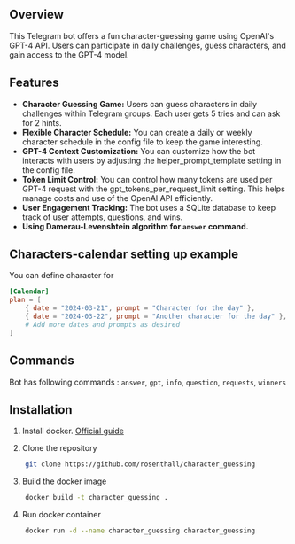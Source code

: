 ## Overview


This Telegram bot offers a fun character-guessing game using OpenAI's GPT-4 API. Users can participate in daily challenges, guess characters, and gain access to the GPT-4 model.

## Features
- **Character Guessing Game:** Users can guess characters in daily challenges within Telegram groups. Each user gets 5 tries and can ask for 2 hints.
- **Flexible Character Schedule:** You can create a daily or weekly character schedule in the config file to keep the game interesting.
- **GPT-4 Context Customization:** You can customize how the bot interacts with users by adjusting the helper_prompt_template setting in the config file.
- **Token Limit Control:** You can control how many tokens are used per GPT-4 request with the gpt_tokens_per_request_limit setting. This helps manage costs and use of the OpenAI API efficiently.
- **User Engagement Tracking:** The bot uses a SQLite database to keep track of user attempts, questions, and wins.
- **Using Damerau-Levenshtein algorithm for `answer` command.**

## Characters-calendar setting up example

You can define character for 

```toml
[Calendar]
plan = [
    { date = "2024-03-21", prompt = "Character for the day" },
    { date = "2024-03-22", prompt = "Another character for the day" },
    # Add more dates and prompts as desired
]
```


## Commands
Bot has following commands : `answer`, `gpt`, `info`, `question`, `requests`, `winners`


## Installation

1. Install docker. [Official guide](https://docs.docker.com/engine/install/ubuntu/) 

2. Clone the repository
```bash
    git clone https://github.com/rosenthall/character_guessing
```
3. Build the docker image
```bash
    docker build -t character_guessing .
```
4. Run docker container
```bash
    docker run -d --name character_guessing character_guessing
```
